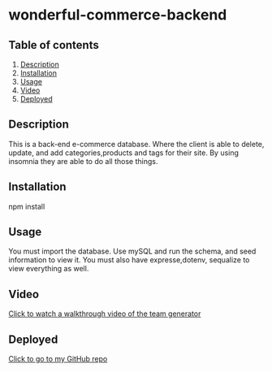 # wonderful-commerce-backend

  ## Table of contents
  1. [Description](#Description)
  1. [Installation](#Installation)
  1. [Usage](#Usage)
  1. [Video](#Video)
  1. [Deployed](#Deployed)



  
  ## Description
  This is a back-end e-commerce database. Where the client is able to delete, update, and add categories,products and tags for their site. By using insomnia they are able to do all those things.

## Installation
npm install

## Usage
You must import the database. Use mySQL and run the schema, and seed information to view it. You must also have expresse,dotenv, sequalize to view everything as well.



## Video

[Click to watch a walkthrough video of the team generator](https://drive.google.com/file/d/1lXct7f5x9kPXduJdtOaN5go0mhGnWelT/view)
## Deployed
[Click to go to my GitHub repo](https://github.com/jasminbouasavatdy/wonderful-commerce-backend)
